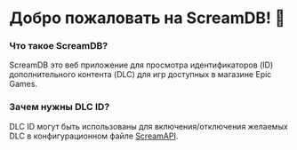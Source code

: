 # Добро пожаловать на ScreamDB! 🐨

### Что такое ScreamDB?
ScreamDB это веб приложение для просмотра идентификаторов (ID)
дополнительного контента (DLC) для игр доступных в магазине Epic Games.

### Зачем нужны DLC ID?
DLC ID могут быть использованы для включения/отключения желаемых DLC
в конфигурационном файле [ScreamAPI](https://cs.rin.ru/forum/viewtopic.php?f=29&t=106474).
